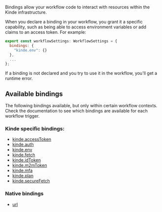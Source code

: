 
Bindings allow your workflow code to interact with resources within the Kinde infrastructure.

When you declare a binding in your workflow, you grant it a specific capability, such as being able to access environment variables or add claims to an access token. For example:

```js
export const workflowSettings: WorkflowSettings = {
  bindings: {
    "kinde.env": {}
  },
  ...
};
```

If a binding is not declared and you try to use it in the workflow, you'll get a runtime error.

## Available bindings

The following bindings available, but only within certain workflow contexts. Check the documentation to see which bindings are available for each workflow trigger.

### Kinde specific bindings:

- [kinde.accessToken](/workflows/bindings/access-token-binding/)
- [kinde.auth](/workflows/bindings/auth-binding/)
- [kinde.env](/workflows/bindings/env-binding/)
- [kinde.fetch](/workflows/bindings/fetch-binding/)
- [kinde.idToken](/workflows/bindings/id-token-binding/)
- [kinde.m2mToken](/workflows/bindings/m2m-token-binding/)
- [kinde.mfa](/workflows/bindings/mfa-binding/)
- [kinde.plan](/workflows/bindings/plan-binding/)
- [kinde.secureFetch](/workflows/bindings/secure-fetch-binding/)

### Native bindings

- [url](/workflows/bindings/url-binding/)
